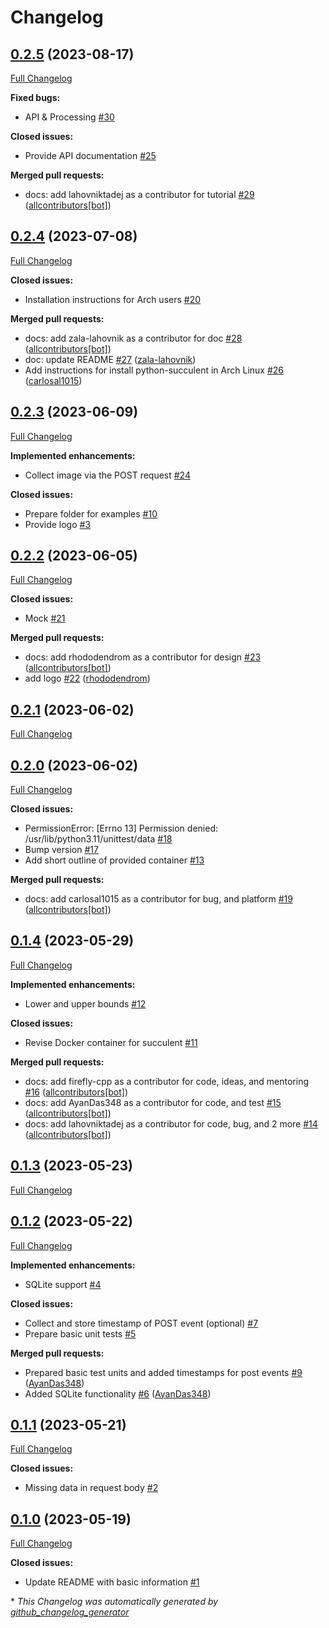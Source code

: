 # Changelog

## [0.2.5](https://github.com/firefly-cpp/succulent/tree/0.2.5) (2023-08-17)

[Full Changelog](https://github.com/firefly-cpp/succulent/compare/0.2.4...0.2.5)

**Fixed bugs:**

- API & Processing [\#30](https://github.com/firefly-cpp/succulent/issues/30)

**Closed issues:**

- Provide API documentation [\#25](https://github.com/firefly-cpp/succulent/issues/25)

**Merged pull requests:**

- docs: add lahovniktadej as a contributor for tutorial [\#29](https://github.com/firefly-cpp/succulent/pull/29) ([allcontributors[bot]](https://github.com/apps/allcontributors))

## [0.2.4](https://github.com/firefly-cpp/succulent/tree/0.2.4) (2023-07-08)

[Full Changelog](https://github.com/firefly-cpp/succulent/compare/0.2.3...0.2.4)

**Closed issues:**

- Installation instructions for Arch users [\#20](https://github.com/firefly-cpp/succulent/issues/20)

**Merged pull requests:**

- docs: add zala-lahovnik as a contributor for doc [\#28](https://github.com/firefly-cpp/succulent/pull/28) ([allcontributors[bot]](https://github.com/apps/allcontributors))
- doc: update README [\#27](https://github.com/firefly-cpp/succulent/pull/27) ([zala-lahovnik](https://github.com/zala-lahovnik))
- Add instructions for install python-succulent in Arch Linux [\#26](https://github.com/firefly-cpp/succulent/pull/26) ([carlosal1015](https://github.com/carlosal1015))

## [0.2.3](https://github.com/firefly-cpp/succulent/tree/0.2.3) (2023-06-09)

[Full Changelog](https://github.com/firefly-cpp/succulent/compare/0.2.2...0.2.3)

**Implemented enhancements:**

- Collect image via the POST request [\#24](https://github.com/firefly-cpp/succulent/issues/24)

**Closed issues:**

- Prepare folder for examples [\#10](https://github.com/firefly-cpp/succulent/issues/10)
- Provide logo [\#3](https://github.com/firefly-cpp/succulent/issues/3)

## [0.2.2](https://github.com/firefly-cpp/succulent/tree/0.2.2) (2023-06-05)

[Full Changelog](https://github.com/firefly-cpp/succulent/compare/0.2.1...0.2.2)

**Closed issues:**

- Mock [\#21](https://github.com/firefly-cpp/succulent/issues/21)

**Merged pull requests:**

- docs: add rhododendrom as a contributor for design [\#23](https://github.com/firefly-cpp/succulent/pull/23) ([allcontributors[bot]](https://github.com/apps/allcontributors))
- add logo [\#22](https://github.com/firefly-cpp/succulent/pull/22) ([rhododendrom](https://github.com/rhododendrom))

## [0.2.1](https://github.com/firefly-cpp/succulent/tree/0.2.1) (2023-06-02)

[Full Changelog](https://github.com/firefly-cpp/succulent/compare/0.2.0...0.2.1)

## [0.2.0](https://github.com/firefly-cpp/succulent/tree/0.2.0) (2023-06-02)

[Full Changelog](https://github.com/firefly-cpp/succulent/compare/0.1.4...0.2.0)

**Closed issues:**

- PermissionError: \[Errno 13\] Permission denied: /usr/lib/python3.11/unittest/data [\#18](https://github.com/firefly-cpp/succulent/issues/18)
- Bump version [\#17](https://github.com/firefly-cpp/succulent/issues/17)
- Add short outline of provided container [\#13](https://github.com/firefly-cpp/succulent/issues/13)

**Merged pull requests:**

- docs: add carlosal1015 as a contributor for bug, and platform [\#19](https://github.com/firefly-cpp/succulent/pull/19) ([allcontributors[bot]](https://github.com/apps/allcontributors))

## [0.1.4](https://github.com/firefly-cpp/succulent/tree/0.1.4) (2023-05-29)

[Full Changelog](https://github.com/firefly-cpp/succulent/compare/0.1.3...0.1.4)

**Implemented enhancements:**

- Lower and upper bounds [\#12](https://github.com/firefly-cpp/succulent/issues/12)

**Closed issues:**

- Revise Docker container for succulent [\#11](https://github.com/firefly-cpp/succulent/issues/11)

**Merged pull requests:**

- docs: add firefly-cpp as a contributor for code, ideas, and mentoring [\#16](https://github.com/firefly-cpp/succulent/pull/16) ([allcontributors[bot]](https://github.com/apps/allcontributors))
- docs: add AyanDas348 as a contributor for code, and test [\#15](https://github.com/firefly-cpp/succulent/pull/15) ([allcontributors[bot]](https://github.com/apps/allcontributors))
- docs: add lahovniktadej as a contributor for code, bug, and 2 more [\#14](https://github.com/firefly-cpp/succulent/pull/14) ([allcontributors[bot]](https://github.com/apps/allcontributors))

## [0.1.3](https://github.com/firefly-cpp/succulent/tree/0.1.3) (2023-05-23)

[Full Changelog](https://github.com/firefly-cpp/succulent/compare/0.1.2...0.1.3)

## [0.1.2](https://github.com/firefly-cpp/succulent/tree/0.1.2) (2023-05-22)

[Full Changelog](https://github.com/firefly-cpp/succulent/compare/0.1.1...0.1.2)

**Implemented enhancements:**

- SQLite support [\#4](https://github.com/firefly-cpp/succulent/issues/4)

**Closed issues:**

- Collect and store timestamp of POST event \(optional\) [\#7](https://github.com/firefly-cpp/succulent/issues/7)
- Prepare basic unit tests [\#5](https://github.com/firefly-cpp/succulent/issues/5)

**Merged pull requests:**

- Prepared basic test units and added timestamps for post events [\#9](https://github.com/firefly-cpp/succulent/pull/9) ([AyanDas348](https://github.com/AyanDas348))
- Added SQLite functionality [\#6](https://github.com/firefly-cpp/succulent/pull/6) ([AyanDas348](https://github.com/AyanDas348))

## [0.1.1](https://github.com/firefly-cpp/succulent/tree/0.1.1) (2023-05-21)

[Full Changelog](https://github.com/firefly-cpp/succulent/compare/0.1.0...0.1.1)

**Closed issues:**

- Missing data in request body [\#2](https://github.com/firefly-cpp/succulent/issues/2)

## [0.1.0](https://github.com/firefly-cpp/succulent/tree/0.1.0) (2023-05-19)

[Full Changelog](https://github.com/firefly-cpp/succulent/compare/6ce587ae69e18fd2e22c10ea898796845ccbf7e3...0.1.0)

**Closed issues:**

- Update README with basic information [\#1](https://github.com/firefly-cpp/succulent/issues/1)



\* *This Changelog was automatically generated by [github_changelog_generator](https://github.com/github-changelog-generator/github-changelog-generator)*
